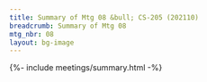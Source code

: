 ```yaml
---
title: Summary of Mtg 08 &bull; CS-205 (202110)
breadcrumb: Summary of Mtg 08
mtg_nbr: 08
layout: bg-image
---
```

 
{%- include meetings/summary.html -%}
